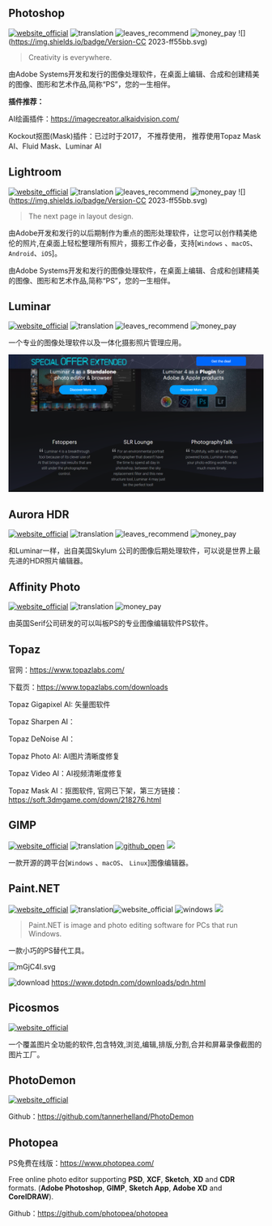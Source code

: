 ## Photoshop
[![website_official](https://gitbook07.oss-cn-hangzhou.aliyuncs.com/website_official.svg)](https://www.adobe.com/products/photoshop.html) ![translation](https://gitbook07.oss-cn-hangzhou.aliyuncs.com/translation.svg) ![leaves_recommend](https://gitbook07.oss-cn-hangzhou.aliyuncs.com/leaves_rec.svg) ![money_pay](https://gitbook07.oss-cn-hangzhou.aliyuncs.com/money_pay.svg) ![](https://img.shields.io/badge/Version-CC 2023-ff55bb.svg)

> Creativity is everywhere.

由Adobe Systems开发和发行的图像处理软件，在桌面上编辑、合成和创建精美的图像、图形和艺术作品,简称“PS”，您的一生相伴。

**插件推荐：**

AI绘画插件：https://imagecreator.alkaidvision.com/

Kockout抠图(Mask)插件：已过时于2017， 不推荐使用， 推荐使用Topaz Mask AI、Fluid Mask、Luminar AI

## Lightroom

[![website_official](https://gitbook07.oss-cn-hangzhou.aliyuncs.com/website_official.svg)](https://www.adobe.com/products/photoshop-lightroom-classic.html) ![translation](https://gitbook07.oss-cn-hangzhou.aliyuncs.com/translation.svg) ![leaves_recommend](https://gitbook07.oss-cn-hangzhou.aliyuncs.com/leaves_rec.svg) ![money_pay](https://gitbook07.oss-cn-hangzhou.aliyuncs.com/money_pay.svg) ![](https://img.shields.io/badge/Version-CC 2023-ff55bb.svg)

> The next page in layout design.

由Adobe开发和发行的以后期制作为重点的图形处理软件，让您可以创作精美绝伦的照片,在桌面上轻松整理所有照片，摄影工作必备，支持[`Windows` 、`macOS`、 `Android`、`iOS`]。


由Adobe Systems开发和发行的图像处理软件，在桌面上编辑、合成和创建精美的图像、图形和艺术作品,简称“PS”，您的一生相伴。

## Luminar

[![website_official](https://gitbook07.oss-cn-hangzhou.aliyuncs.com/website_official.svg)](https://skylum.com/luminar) ![translation](https://gitbook07.oss-cn-hangzhou.aliyuncs.com/translation.svg) ![leaves_recommend](https://gitbook07.oss-cn-hangzhou.aliyuncs.com/leaves_rec.svg) ![money_pay](https://gitbook07.oss-cn-hangzhou.aliyuncs.com/money_pay.svg)

一个专业的图像处理软件以及一体化摄影照片管理应用。

![](../../.gitbook/assets/z-design-graphic-ps-luminar.png)

## Aurora HDR

[![website_official](https://gitbook07.oss-cn-hangzhou.aliyuncs.com/website_official.svg)](https://skylum.com/aurorahdr) ![translation](https://gitbook07.oss-cn-hangzhou.aliyuncs.com/translation.svg) ![leaves_recommend](https://gitbook07.oss-cn-hangzhou.aliyuncs.com/leaves_rec.svg) ![money_pay](https://gitbook07.oss-cn-hangzhou.aliyuncs.com/money_pay.svg)

和Luminar一样，出自美国Skylum 公司的图像后期处理软件，可以说是世界上最先进的HDR照片编辑器。

## Affinity Photo
[![website_official](https://gitbook07.oss-cn-hangzhou.aliyuncs.com/website_official.svg)](https://affinity.serif.com/en-gb/photo/) ![translation](https://gitbook07.oss-cn-hangzhou.aliyuncs.com/translation.svg)  ![money_pay](https://gitbook07.oss-cn-hangzhou.aliyuncs.com/money_pay.svg)

由英国Serif公司研发的可以叫板PS的专业图像编辑软件PS软件。

## Topaz

官网：https://www.topazlabs.com/

下载页：https://www.topazlabs.com/downloads

Topaz Gigapixel AI: 矢量图软件

Topaz Sharpen AI：

Topaz DeNoise AI：

Topaz Photo AI: AI图片清晰度修复

Topaz Video AI：AI视频清晰度修复

Topaz Mask AI：抠图软件, 官网已下架，第三方链接：https://soft.3dmgame.com/down/218276.html

## GIMP
[![website_official](https://gitbook07.oss-cn-hangzhou.aliyuncs.com/website_official.svg)](http://www.gimp.org/) ![translation](https://gitbook07.oss-cn-hangzhou.aliyuncs.com/translation.svg) [![github_open](https://gitbook07.oss-cn-hangzhou.aliyuncs.com/github_open.svg)](https://git.gnome.org/browse/gimp) ![](https://img.shields.io/badge/Version-2.10.12-ff55bb.svg)

一款开源的跨平台[`Windows` 、`macOS`、 `Linux`]图像编辑器。

## Paint.NET
[![website_official](https://gitbook07.oss-cn-hangzhou.aliyuncs.com/website_official.svg)](http://www.getpaint.net/) ![translation](https://gitbook07.oss-cn-hangzhou.aliyuncs.com/translation.svg)![website_official](https://gitbook07.oss-cn-hangzhou.aliyuncs.com/website_official.svg) ![windows](https://gitbook07.oss-cn-hangzhou.aliyuncs.com/windows.svg) ![](https://img.shields.io/badge/Version-4.3.1-ff55bb.svg)

> Paint.NET is image and photo editing software for PCs that run Windows.

一款小巧的PS替代工具。

![mGjC4I.svg](https://s2.ax1x.com/2019/08/20/mGjC4I.png)

![download](https://gitbook07.oss-cn-hangzhou.aliyuncs.com/download.svg) https://www.dotpdn.com/downloads/pdn.html

## Picosmos

[![website_official](https://gitbook07.oss-cn-hangzhou.aliyuncs.com/website_official.svg)](http://www.picosmos.net)

一个覆盖图片全功能的软件,包含特效,浏览,编辑,排版,分割,合并和屏幕录像截图的图片工厂。

## PhotoDemon

[![website_official](https://gitbook07.oss-cn-hangzhou.aliyuncs.com/website_official.svg)](https://photodemon.org/)

Github：https://github.com/tannerhelland/PhotoDemon

## Photopea

PS免费在线版：https://www.photopea.com/

Free online photo editor supporting **PSD**, **XCF**, **Sketch**, **XD** and **CDR** formats. (**Adobe Photoshop**, **GIMP**, **Sketch App**, **Adobe XD** and **CorelDRAW**).

Github：https://github.com/photopea/photopea









